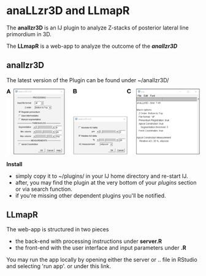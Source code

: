 # anaLLzr3D and LLmapR

The **anallzr3D** is an IJ plugin to analyze Z-stacks of posterior lateral line primordium in 3D.

The **LLmapR** is a web-app to analyze the outcome of the ***anallzr3D***

## anallzr3D

The latest version of the Plugin can be found under ~/anallzr3D/

![input dialogs](/anaLLzr3D/anallzr3D_macro.png)

**Install**

* simply copy it to ~/plugins/ in your IJ home directory and re-start IJ. 
* after, you may find the plugin at the very bottom of your _plugins_ section or via search function.
* if you're missing other dependent plugins you'll be notified.  

## LLmapR

The web-app is structured in two pieces
* the back-end with processing instructions under **server.R**
* the front-end with the user interface and input parameters under **.R**

You may run the app locally by opening either the server or .. file in RStudio and selecting 'run app'. or under this link.
